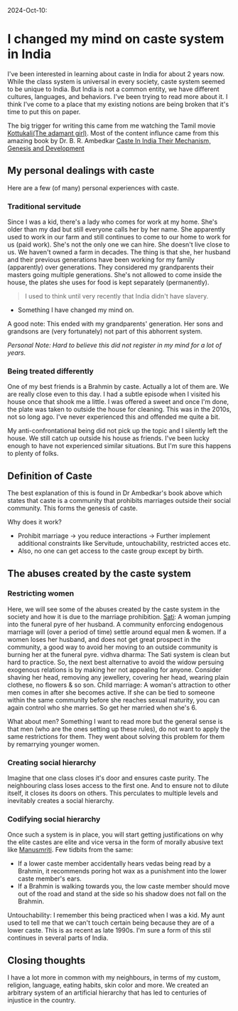 2024-Oct-10: 
# I changed my mind on caste system in India
I've been interested in learning about caste in India for about 2 years now. While the class system is universal in every society, caste system seemed to be unique to India. But India is not a common entity, we have different cultures, languages, and behaviors. I've been trying to read more about it. I think I've come to a place that my existing notions are being broken that it's time to put this on paper. 

The big trigger for writing this came from me watching the Tamil movie [Kottukali(The adamant girl)](https://www.imdb.com/title/tt27080561/).
Most of the content influnce came from this amazing book by Dr. B. R. Ambedkar [Caste In India Their Mechanism, Genesis and Development](https://www.amazon.in/dp/8193600894)

## My personal dealings with caste
Here are a few (of many) personal experiences with caste.

### Traditional servitude
Since I was a kid, there's a lady who comes for work at my home. She's older than my dad but still everyone calls her by her name. She apparently used to work in our farm and still continues to come to our home to work for us (paid work). She's not the only one we can hire. She doesn't live close to us. We haven't owned a farm in decades. 
The thing is that she, her husband and their previous generations have been working for my family (apparently) over generations. They considered my grandparents their masters going multiple generations. 
She's not allowed to come inside the house, the plates she uses for food is kept separately (permanently). 

> I used to think until very recently that India didn't have slavery. 
- Something I have changed my mind on.

A good note: This ended with my grandparents' generation. Her sons and grandsons are (very fortunately) not part of this abhorrent system.

*Personal Note: Hard to believe this did not register in my mind for a lot of years.*

### Being treated differently
One of my best friends is a Brahmin by caste. Actually a lot of them are. We are really close even to this day. 
I had a subtle episode when I visited his house once that shook me a little. 
I was offered a sweet and once I'm done, the plate was taken to outside the house for cleaning. This was in the 2010s, not so long ago. I've never experienced this and offended me quite a bit. 

My anti-confrontational being did not pick up the topic and I silently left the house. We still catch up outside his house as friends. 
I've been lucky enough to have not experienced similar situations. But I'm sure this happens to plenty of folks. 

## Definition of Caste
The best explanation of this is found in Dr Ambedkar's book above which states that caste is a community that prohibits marriages outside their social community. This forms the genesis of caste. 

Why does it work?
- Prohibit marriage -> you reduce interactions -> Further implement additional constraints like Servitude, untouchability, restricted acces etc. 
- Also, no one can get access to the caste group except by birth. 

## The abuses created by the caste system
### Restricting women
Here, we will see some of the abuses created by the caste system in the society and how it is due to the marriage prohibition. 
[Sati](https://en.wikipedia.org/wiki/Sati_(practice)): A woman jumping into the funeral pyre of her husband. A community enforcing endogenous marriage will (over a period of time) settle around equal men & women. If a women loses her husband, and does not get great prospect in the community, a good way to avoid her moving to an outside community is burning her at the funeral pyre. 
vidhva dharma: The Sati system is clean but hard to practice. So, the next best alternative to avoid the widow persuing exogenous relations is by making her not appealing for anyone. Consider shaving her head, removing any jewellery, covering her head, wearing plain clothese, no flowers & so son. 
Child marriage: A woman's attraction to other men comes in after she becomes active. If she can be tied to someone within the same community before she reaches sexual maturity, you can again control who she marries. So get her married when she's 6.

What about men?
Something I want to read more but the general sense is that men (who are the ones setting up these rules), do not want to apply the same restrictions for them. They went about solving this problem for them by remarrying younger women.

### Creating social hierarchy
Imagine that one class closes it's door and ensures caste purity. The neighbouring class loses access to the first one. And to ensure not to dilute itself, it closes its doors on others. This perculates to multiple levels and inevitably creates a social hierarchy. 

### Codifying social hierarchy
Once such a system is in place, you will start getting justifications on why the elite castes are elite and vice versa in the form of morally abusive text like [Manusmriti](https://en.wikipedia.org/wiki/Manusmriti).
Few tidbits from the same: 
- If a lower caste member accidentally hears vedas being read by a Brahmin, it recommends poring hot wax as a punishment into the lower caste member's ears.
- If a Brahmin is walking towards you, the low caste member should move out of the road and stand at the side so his shadow does not fall on the Brahmin.

Untouchability: I remember this being practiced when I was a kid. My aunt used to tell me that we can't touch certain being because they are of a lower caste. This is as recent as late 1990s. I'm sure a form of this stil continues in several parts of India.

## Closing thoughts
I have a lot more in common with my neighbours, in terms of my custom, religion, language, eating habits, skin color and more. We created an arbitrary system of an artificial hierarchy that has led to centuries of injustice in the country. 